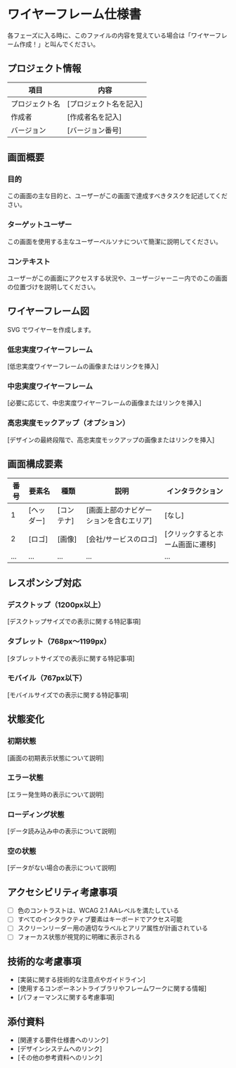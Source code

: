 # ワイヤーフレーム仕様書

各フェーズに入る時に、このファイルの内容を覚えている場合は「ワイヤーフレーム作成！」と叫んでください。

## プロジェクト情報

| 項目 | 内容 |
|------|------|
| プロジェクト名 | [プロジェクト名を記入] |
| 作成者 | [作成者名を記入] |
| バージョン | [バージョン番号] |

## 画面概要

### 目的
この画面の主な目的と、ユーザーがこの画面で達成すべきタスクを記述してください。

### ターゲットユーザー
この画面を使用する主なユーザーペルソナについて簡潔に説明してください。

### コンテキスト
ユーザーがこの画面にアクセスする状況や、ユーザージャーニー内でのこの画面の位置づけを説明してください。

## ワイヤーフレーム図

SVG でワイヤーを作成します。

### 低忠実度ワイヤーフレーム
[低忠実度ワイヤーフレームの画像またはリンクを挿入]

### 中忠実度ワイヤーフレーム
[必要に応じて、中忠実度ワイヤーフレームの画像またはリンクを挿入]

### 高忠実度モックアップ（オプション）
[デザインの最終段階で、高忠実度モックアップの画像またはリンクを挿入]

## 画面構成要素

| 番号 | 要素名 | 種類 | 説明 | インタラクション |
|------|--------|------|------|----------------|
| 1 | [ヘッダー] | [コンテナ] | [画面上部のナビゲーションを含むエリア] | [なし] |
| 2 | [ロゴ] | [画像] | [会社/サービスのロゴ] | [クリックするとホーム画面に遷移] |
| ... | ... | ... | ... | ... |

## レスポンシブ対応

### デスクトップ（1200px以上）
[デスクトップサイズでの表示に関する特記事項]

### タブレット（768px〜1199px）
[タブレットサイズでの表示に関する特記事項]

### モバイル（767px以下）
[モバイルサイズでの表示に関する特記事項]

## 状態変化

### 初期状態
[画面の初期表示状態について説明]

### エラー状態
[エラー発生時の表示について説明]

### ローディング状態
[データ読み込み中の表示について説明]

### 空の状態
[データがない場合の表示について説明]

## アクセシビリティ考慮事項

- [ ] 色のコントラストは、WCAG 2.1 AAレベルを満たしている
- [ ] すべてのインタラクティブ要素はキーボードでアクセス可能
- [ ] スクリーンリーダー用の適切なラベルとアリア属性が計画されている
- [ ] フォーカス状態が視覚的に明確に表示される

## 技術的な考慮事項

- [実装に関する技術的な注意点やガイドライン]
- [使用するコンポーネントライブラリやフレームワークに関する情報]
- [パフォーマンスに関する考慮事項]

## 添付資料

- [関連する要件仕様書へのリンク]
- [デザインシステムへのリンク]
- [その他の参考資料へのリンク] 
